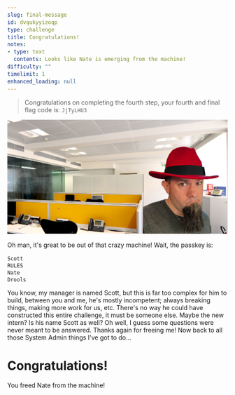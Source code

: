 ```yaml
---
slug: final-message
id: dvqukyyizoqp
type: challenge
title: Congratulations!
notes:
- type: text
  contents: Looks like Nate is emerging from the machine!
difficulty: ""
timelimit: 1
enhanced_loading: null
---
```

>Congratulations on completing the fourth step, your fourth and final flag code is: `JjTyLHU3`

![nate-office.png](../assets/nate-office.png)

Oh man, it's great to be out of that crazy machine!  Wait, the passkey is:
```nocopy
Scott
RULES
Nate
Drools
```

You know, my manager is named Scott, but this is far too complex for him to build, between you and me, he's mostly incompetent; always breaking things, making more work for us, etc.  There's no way he could have constructed this entire challenge, it must be someone else.  Maybe the new intern?  Is his name Scott as well?  Oh well, I guess some questions were never meant to be answered.  Thanks again for freeing me!  Now back to all those System Admin things I've got to do...

# Congratulations!
You freed Nate from the machine!
